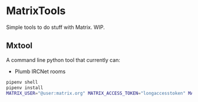 # MatrixTools

Simple tools to do stuff with Matrix. WIP.

## Mxtool

A command line python tool that currently can:

* Plumb IRCNet rooms

```bash
pipenv shell
pipenv install
MATRIX_USER="@user:matrix.org" MATRIX_ACCESS_TOKEN="longaccesstoken" MATRIX_SERVER="https://matrix.org" python3 mxtool.py
```
